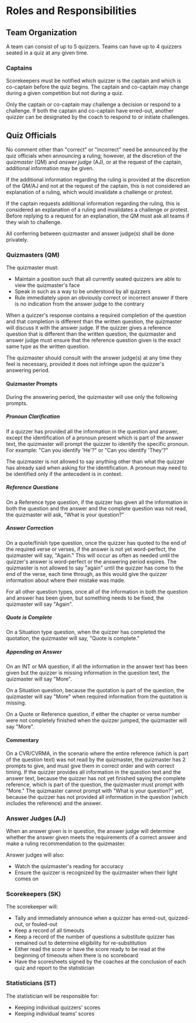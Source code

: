 # Roles and Responsibilities

## Team Organization

A team can consist of up to 5 quizzers. Teams can have up to 4 quizzers seated in a quiz at any given time.

### Captains

Scorekeepers must be notified which quizzer is the captain and which is co-captain before the quiz begins. The captain and co-captain may change during a given competition but not during a quiz.

Only the captain or co-captain may challenge a decision or respond to a challenge. If both the captain and co-captain have erred-out, another quizzer can be designated by the coach to respond to or initiate challenges.

## Quiz Officials

No comment other than "correct" or "incorrect" need be announced by the quiz officials when announcing a ruling; however, at the discretion of the *quizmaster* (QM) and *answer judge* (AJ), or at the request of the captain, additional information may be given.

If the additional information regarding the ruling is provided at the discretion of the QM/AJ and not at the request of the captain, this is not considered an explanation of a ruling, which would invalidate a challenge or protest.

If the captain requests additional information regarding the ruling, this is considered an explanation of a ruling and invalidates a challenge or protest. Before replying to a request for an explanation, the QM must ask all teams if they wish to challenge.

All conferring between quizmaster and answer judge(s) shall be done privately.

### Quizmasters (QM)

The quizmaster must:

- Maintain a position such that all currently seated quizzers are able to view the quizmaster's face
- Speak in such as a way to be understood by all quizzers
- Rule immediately upon an obviously correct or incorrect answer if there is no indication from the answer judge to the contrary

When a quizzer's response contains a required completion of the question and that completion is different than the written question, the quizmaster will discuss it with the answer judge. If the quizzer gives a reference question that is different than the written question, the quizmaster and answer judge must ensure that the reference question given is the exact same type as the written question.

The quizmaster should consult with the answer judge(s) at any time they feel is necessary, provided it does not infringe upon the quizzer's answering period.

#### Quizmaster Prompts

During the answering period, the quizmaster will use only the following prompts.

##### Pronoun Clarification

If a quizzer has provided all the information in the question and answer, except the identification of a pronoun present which is part of the answer text, the quizmaster will prompt the quizzer to identify the specific pronoun. For example: "Can you identify 'He'?" or "Can you identify 'They'?"

The quizmaster is not allowed to say anything other than what the quizzer has already said when asking for the identification. A pronoun may need to be identified only if the antecedent is in context.

##### Reference Questions

On a Reference type question, if the quizzer has given all the information in both the question and the answer and the complete question was not read, the quizmaster will ask, "What is your question?"

##### Answer Correction

On a quote/finish type question, once the quizzer has quoted to the end of the required verse or verses, if the answer is not yet word-perfect, the quizmaster will say, "Again." This will occur as often as needed until the quizzer's answer is word-perfect or the answering period expires. The quizmaster is not allowed to say "again" until the quizzer has come to the end of the verse, each time through, as this would give the quizzer information about where their mistake was made.

For all other question types, once all of the information in both the question and answer has been given, but something needs to be fixed, the quizmaster will say "Again".

##### Quote is Complete

On a Situation type question, when the quizzer has completed the quotation, the quizmaster will say, "Quote is complete."

##### Appending an Answer

On an INT or MA question, if all the information in the answer text has been given but the quizzer is missing information in the question text, the quizmaster will say "More".

On a Situation question, because the quotation is part of the question, the quizmaster will say "More" when required information from the quotation is missing.

On a Quote or Reference question, if either the chapter or verse number were not completely finished when the quizzer jumped, the quizmaster will say "More".

#### Commentary

On a CVR/CVRMA, in the scenario where the entire reference (which is part of the question text) was not read by the quizmaster, the quizmaster has 2 prompts to give, and must give them in correct order and with correct timing. If the quizzer provides all information in the question text and the answer text, because the quizzer has not yet finished saying the complete reference, which is part of the question, the quizmaster must prompt with "More." The quizmaster cannot prompt with "What is your question?" yet, because the quizzer has not provided all information in the question (which includes the reference) and the answer.

### Answer Judges (AJ)

When an answer given is in question, the answer judge will determine whether the answer given meets the requirements of a correct answer and make a ruling recommendation to the quizmaster.

Answer judges will also:

- Watch the quizmaster's reading for accuracy
- Ensure the quizzer is recognized by the quizmaster when their light comes on

### Scorekeepers (SK)

The scorekeeper will:

- Tally and immediately announce when a quizzer has erred-out, quizzed-out, or fouled-out
- Keep a record of all timeouts
- Keep a record of the number of questions a substitute quizzer has remained out to determine eligibility for re-substitution
- Either read the score or have the score ready to be read at the beginning of timeouts when there is no scoreboard
- Have the scoresheets signed by the coaches at the conclusion of each quiz and report to the statistician

### Statisticians (ST)

The statistician will be responsible for:

- Keeping individual quizzers' scores
- Keeping individual teams' scores
